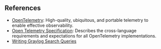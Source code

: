
## References

- [OpenTelemetry](https://opentelemetry.io/): High-quality, ubiquitous, and portable telemetry to enable effective observability.
- [Open Telemetry Specification](https://github.com/open-telemetry/opentelemetry-specification): Describes the cross-language requirements and expectations for all OpenTelemetry implementations.
- [Writing Graylog Search Queries](https://go2docs.graylog.org/current/making_sense_of_your_log_data/writing_search_queries.html)
